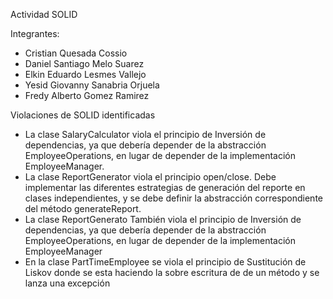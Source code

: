 Actividad SOLID

Integrantes:
- Cristian Quesada Cossio
- Daniel Santiago Melo Suarez
- Elkin Eduardo Lesmes Vallejo
- Yesid Giovanny Sanabria Orjuela
- Fredy Alberto Gomez Ramirez

Violaciones de SOLID identificadas
- La clase SalaryCalculator viola el principio de Inversión de dependencias,
  ya que debería depender de la abstracción EmployeeOperations, en lugar de depender de la implementación EmployeeManager.
- La clase ReportGenerator viola el principio open/close.
  Debe implementar las diferentes estrategias de generación del reporte en clases independientes,
  y se debe definir la abstracción correspondiente del método generateReport.
- La clase ReportGenerato También viola el principio de Inversión de dependencias,
  ya que debería depender de la abstracción EmployeeOperations, en lugar de depender de la implementación EmployeeManager
- En la clase PartTimeEmployee se viola el principio de Sustitución de Liskov donde se esta haciendo la sobre escritura de
  de un método y se lanza una excepción
 

